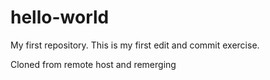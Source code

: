 # hello-world
My first repository.
This is my first edit and commit exercise.

Cloned from remote host and remerging
